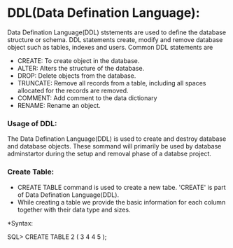 # DDL(Data Defination Language):
Data Defination Language(DDL) ststements are used to define the database structure or schema. DDL statements create, modify and remove database object such as tables, indexes and users. Common DDL statements are 

* CREATE: To create object in the database.
* ALTER: Alters the structure of the database.
* DROP: Delete objects from the database.
* TRUNCATE: Remove all records from a table, including all spaces allocated for the records are removed.
* COMMENT: Add comment to the data dictionary
* RENAME: Rename an object.

### Usage of DDL:
The Data Defination Language(DDL) is used to create and destroy database and database objects. These sommand will primarily be used by database adminstartor during the setup and removal phase of a databse project.

### Create Table:
* CREATE TABLE command is used to create a new tabe. 'CREATE' is part of Data Defination Language(DDL).
* While creating a table we provide the basic information for each column together with their data type and sizes.

*Syntax:

SQL> CREATE TABLE       <table name>
  2  (
  3  <column1 name>     <data type>
  4  <column2 name>     <data type>
  4  <columnn name>     <data type>
  5  );



